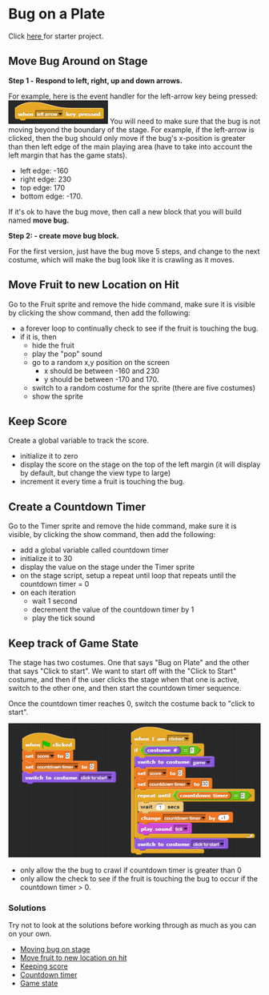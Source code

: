 # Bug on a Plate

Click [here ](https://snap.berkeley.edu/snap/snap.html#present:Username=annechinn&ProjectName=BugOnAPlate%20-%20Starter)for starter project.

## Move Bug Around on Stage

**Step 1 -** **Respond to left, right, up and down arrows.** 

For example, here is the event handler for the left-arrow key being pressed:  ![](.gitbook/assets/image%20%28391%29.png) You will need to make sure that the bug is not moving beyond the boundary of the stage. For example, if the left-arrow is clicked, then the bug should only move if the bug's x-position is greater than then left edge of the main playing area \(have to take into account the left margin that has the game stats\).

* left edge: -160
* right edge: 230
* top edge: 170
* bottom edge: -170.

If it's ok to have the bug move, then call a new block that you will build named **move bug.**

**Step 2: - create move bug block.**

For the first version, just have the bug move 5 steps, and change to the next costume, which will make the bug look like it is crawling as it moves.

## Move Fruit to new Location on Hit

Go to the Fruit sprite and remove the hide command, make sure it is visible by clicking the show command, then add the following:

* a forever loop to continually check to see if the fruit is touching the bug.
* if it is, then
  * hide the fruit
  * play the "pop" sound
  * go to a random x,y position on the screen
    * x should be between -160 and 230
    * y should be between -170 and 170.
  * switch to a random costume for the sprite \(there are five costumes\)
  * show the sprite

## Keep Score

Create a global variable to track the score. 

* initialize it to zero 
* display the score on the stage on the top of the left margin  \(it will display by default, but change the view type to large\)
* increment it every time a fruit is touching the bug.

## Create a Countdown Timer

Go to the Timer sprite and remove the hide command, make sure it is visible, by clicking the show command, then add the following:

* add a global variable called countdown timer
* initialize it to 30
* display the value on the stage under the Timer sprite
* on the stage script, setup a repeat until loop that repeats until the countdown timer = 0
* on each iteration
  * wait 1 second
  * decrement the value of the countdown timer by 1
  * play the tick sound

## Keep track of Game State

The stage has two costumes. One that says "Bug on Plate" and the other that says "Click to start". We want to start off with the "Click to Start" costume, and then if the user clicks the stage when that one is active, switch to the other one, and then start the countdown timer sequence.

Once the countdown timer reaches 0, switch the costume back to "click to start".

![](.gitbook/assets/image%20%28381%29.png)

* only allow the the bug to crawl if countdown timer is greater than 0
* only allow the check to see if the fruit is touching the bug to occur if the countdown timer &gt; 0.

### Solutions

Try not to look at the solutions before working through as much as you can on your own.

* [Moving bug on stage](https://snap.berkeley.edu/snap/snap.html#present:Username=annechinn&ProjectName=BugOnAPlate%20-%20Step%201%20-%20Move%20Bug%20on%20Stage)
* [Move fruit to new location on hit](https://snap.berkeley.edu/snap/snap.html#present:Username=annechinn&ProjectName=BugOnAPlate%20-%20Step%202%20-%20Move%20Fruit%20on%20Hit)
* [Keeping score](https://snap.berkeley.edu/snap/snap.html#present:Username=annechinn&ProjectName=BugOnAPlate%20-%20Step%203%20-%20Keep%20Score)
* [Countdown timer](https://snap.berkeley.edu/snap/snap.html#present:Username=annechinn&ProjectName=BugOnAPlate%20-%20Step%204%20-%20Keep%20Time)
* [Game state](https://snap.berkeley.edu/snap/snap.html#present:Username=annechinn&ProjectName=BugOnAPlate%20-%20Step%205%20-%20Game%20is%20Running)



